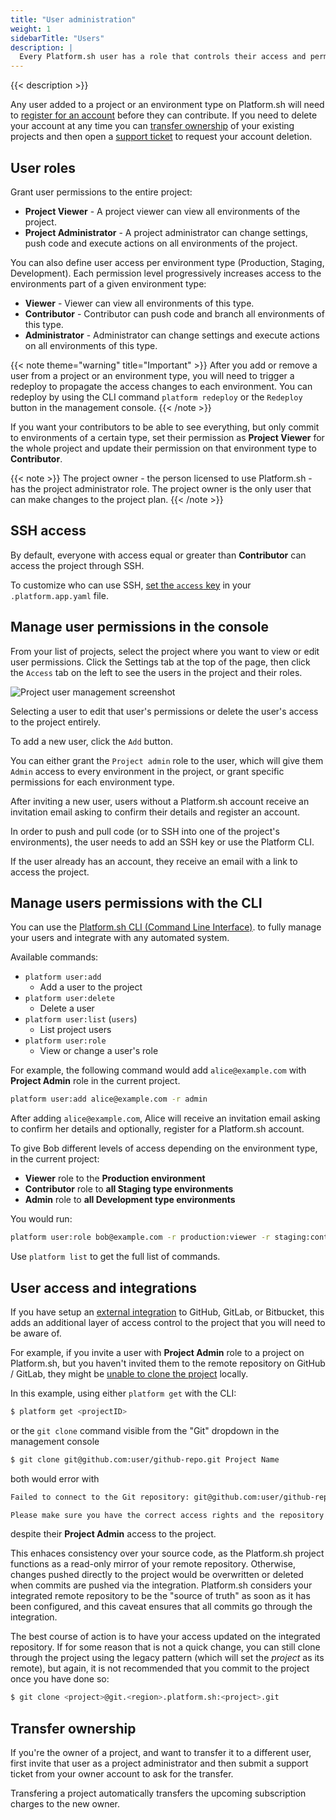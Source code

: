 ```yaml
---
title: "User administration"
weight: 1
sidebarTitle: "Users"
description: |
  Every Platform.sh user has a role that controls their access and permission levels. Different roles allow different levels of access to your applications, environments and projects. You can manage how users interact with your project and environments at Platform.sh
---
```


{{< description >}}

Any user added to a project or an environment type on Platform.sh will need to [register for an account](https://auth.api.platform.sh/register) before they can contribute. If you need to delete your account at any time you can [transfer ownership](/administration/users.md#transfer-ownership) of your existing projects and then open a [support ticket](/development/troubleshoot.md#deleting-your-platformsh-account) to request your account deletion.  

## User roles

Grant user permissions to the entire project:
* **Project Viewer** - A project viewer can view all environments of the project.
* **Project Administrator** - A project administrator can change settings, push code and execute actions on all environments of the project.

You can also define user access per environment type (Production, Staging, Development). Each permission level progressively increases access to the environments part of a given environment type:

* **Viewer** - Viewer can view all environments of this type.
* **Contributor** - Contributor can push code and branch all environments of this type.
* **Administrator** - Administrator can change settings and execute actions on all environments of this type.

{{< note theme="warning" title="Important" >}}
After you add or remove a user from a project or an environment type, you will need to trigger a redeploy to propagate the access changes to each environment.
You can redeploy by using the CLI command `platform redeploy` or the `Redeploy` button in the management console. 
{{< /note >}}

If you want your contributors to be able to see everything, but only commit to environments of a certain type, set their permission as **Project Viewer** for the whole project and update their permission on that environment type to **Contributor**.

{{< note >}}
The project owner - the person licensed to use Platform.sh - has the project administrator role. The project owner is the only user that can make changes to the project plan. 
{{< /note >}}

## SSH access

By default, everyone with access equal or greater than **Contributor** can access the project through SSH. 

To customize who can use SSH, [set the `access` key](/configuration/app/access.md) in your `.platform.app.yaml` file.

## Manage user permissions in the console

From your list of projects, select the project where you want to view or edit user permissions. Click the Settings tab at the top of the page, then click the `Access` tab on the left to see the users in the project and their roles.

![Project user management screenshot](/images/management-console/settings-project-access.png)

Selecting a user to edit that user's permissions or delete the user's access to the project entirely.

To add a new user, click the `Add` button.

You can either grant the `Project admin` role to the user, which will give them `Admin` access to every environment in the project, or grant specific permissions for each environment type.

After inviting a new user, users without a Platform.sh account receive an invitation email asking to confirm their details and register an account.

In order to push and pull code (or to SSH into one of the project's environments), the user needs to add an SSH key or use the Platform CLI.

If the user already has an account, they receive an email with a link to access the project.

## Manage users permissions with the CLI

You can use the [Platform.sh CLI (Command Line Interface)](/development/cli/_index.md). to fully manage your users and integrate with any automated system.

Available commands:

* `platform user:add`
  * Add a user to the project
* `platform user:delete`
  * Delete a user
* `platform user:list` (`users`)
  * List project users
* `platform user:role`
  * View or change a user's role

For example, the following command would add `alice@example.com` with **Project Admin** role in the current project.

```bash
platform user:add alice@example.com -r admin
```

After adding `alice@example.com`, Alice will receive an invitation email asking to confirm her details and optionally, register for a Platform.sh account.

To give Bob different levels of access depending on the environment type, in the current project:
 
-  **Viewer** role to the **Production environment**
-  **Contributor** role to **all Staging type environments**
-  **Admin** role to **all Development type environments**

You would run:

```bash
platform user:role bob@example.com -r production:viewer -r staging:contributor -r development:admin
```

Use `platform list` to get the full list of commands.

## User access and integrations

If you have setup an [external integration](/integrations/source/_index.md) to GitHub, GitLab, or Bitbucket, this adds an additional layer of access control to the project that you will need to be aware of.

For example, if you invite a user with **Project Admin** role to a project on Platform.sh, but you haven't invited them to the remote repository on GitHub / GitLab, they might be [unable to clone the project](/administration/web/_index.md#git) locally.

In this example, using either `platform get` with the CLI:

```bash
$ platform get <projectID>

```

or the `git clone` command visible from the "Git" dropdown in the management console

```bash
$ git clone git@github.com:user/github-repo.git Project Name
```

both would error with

```bash
Failed to connect to the Git repository: git@github.com:user/github-repo.git

Please make sure you have the correct access rights and the repository exists.
```

despite their **Project Admin** access to the project.

This enhaces consistency over your source code, as the Platform.sh project functions as a read-only mirror of your remote repository. Otherwise, changes pushed directly to the project would be overwritten or deleted when commits are pushed via the integration. Platform.sh considers your integrated remote repository to be the "source of truth" as soon as it has been configured, and this caveat ensures that all commits go through the integration.

The best course of action is to have your access updated on the integrated repository. If for some reason that is not a quick change, you can still clone through the project using the legacy pattern (which will set the *project* as its remote), but again, it is not recommended that you commit to the project once you have done so:

```bash
$ git clone <project>@git.<region>.platform.sh:<project>.git
```

## Transfer ownership

If you're the owner of a project, and want to transfer it to a different user, first invite that user as a project administrator and then submit a support ticket from your owner account to ask for the transfer.

Transfering a project automatically transfers the upcoming subscription charges to the new owner.
